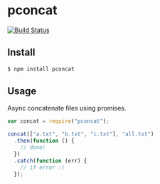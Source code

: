 # pconcat

[![Build Status](https://github.com/kajyr/pconcat/workflows/test/badge.svg)](https://github.com/kajyr/mclip/actions)

## Install

```bash
$ npm install pconcat
```

## Usage

Async concatenate files using promises.

```javascript
var concat = require("pconcat");

concat(["a.txt", "b.txt", "c.txt"], "all.txt")
  .then(function () {
    // done!
  })
  .catch(function (err) {
    // if error :(
  });
```

